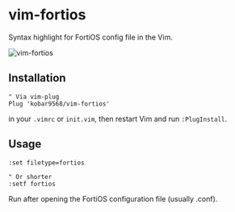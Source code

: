 # vim-fortios

Syntax highlight for FortiOS config file in the Vim.

![vim-fortios](https://user-images.githubusercontent.com/38117745/153703590-be3df9f9-2384-4392-8ed5-d01673b0c9b6.png)

## Installation

```vim
" Via vim-plug
Plug 'kobar9568/vim-fortios'
```

in your `.vimrc` or `init.vim`, then restart Vim and run `:PlugInstall`.

## Usage

```vim
:set filetype=fortios

" Or shorter
:setf fortios
```

Run after opening the FortiOS configuration file (usually .conf).
